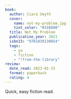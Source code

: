 ```yaml
---
book:
  author: Ciara Smyth
  cover:
    name: not-my-problem.jpg
    tint_color: "#316880"
  title: Not My Problem
  publication_year: 2021
  isbn13: "9781839130854"
  tags:
    - ya
    - fiction
    - "!from-the-library"
review:
  date_read: 2023-01-15
  format: paperback
  rating: 4
---
```


Quick, easy fiction read.
